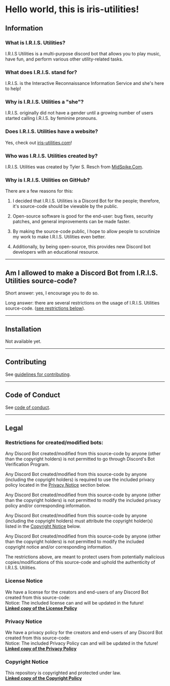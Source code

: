 # Hello world, this is iris-utilities!

## Information

### What is I.R.I.S. Utilities?

I.R.I.S Utilities is a multi-purpose discord bot that allows you to play music, have fun, and perform various other utility-related tasks.

### What does I.R.I.S. stand for?

I.R.I.S. is the Interactive Reconnaissance Information Service and she's here to help!

### Why is I.R.I.S. Utilities a "she"?

I.R.I.S. originally did not have a gender until a growing number of users started calling I.R.I.S. by feminine pronouns.

### Does I.R.I.S. Utilities have a website?

Yes, check out [iris-utilities.com](https://iris-utilities.com/)!

### Who was I.R.I.S. Utilities created by?

I.R.I.S. Utilities was created by Tyler S. Resch from [MidSpike.Com](https://midspike.com/).

### Why is I.R.I.S. Utilities on GitHub?

There are a few reasons for this:

1) I decided that I.R.I.S. Utilities is a Discord Bot for the people; therefore, it's source-code should be viewable by the public.

2) Open-source software is good for the end-user: bug fixes, security patches, and general improvements can be made faster.

3) By making the source-code public, I hope to allow people to scrutinize my work to make I.R.I.S. Utilities even better.

4) Additionally, by being open-source, this provides new Discord bot developers with an educational resource.

---

## Am I allowed to make a Discord Bot from I.R.I.S. Utilities source-code?

Short answer: yes, I encourage you to do so.

Long answer: there are several restrictions on the usage of I.R.I.S. Utilities source-code. ([see restrictions below](#legal)).

---

## Installation

Not available yet.

---

## Contributing

See [guidelines for contributing](CONTRIBUTING.md).

---

## Code of Conduct

See [code of conduct](CODE_OF_CONDUCT.md).

---

## Legal

### Restrictions for created/modified bots:

Any Discord Bot created/modified from this source-code by anyone (other than the copyright holders) is not permitted to go through Discord's Bot Verification Program.

Any Discord Bot created/modified from this source-code by anyone (including the copyright holders) is required to use the included privacy policy located in the [Privacy Notice](#privacy-notice) section below.

Any Discord Bot created/modified from this source-code by anyone (other than the copyright holders) is not permitted to modify the included privacy policy and/or corresponding information.

Any Discord Bot created/modified from this source-code by anyone (including the copyright holders) must attribute the copyright holder(s) listed in the [Copyright Notice](#copyright-notice) below.

Any Discord Bot created/modified from this source-code by anyone (other than the copyright holders) is not permitted to modify the included copyright notice and/or corresponding information.

The restrictions above, are meant to protect users from potentially malicious copies/modifications of this source-code and uphold the authenticity of I.R.I.S. Utilities.

### License Notice

We have a license for the creators and end-users of any Discord Bot created from this source-code:  
Notice: The included license can and will be updated in the future!  
**[Linked copy of the License Policy](LICENSE.md)**

### Privacy Notice

We have a privacy policy for the creators and end-users of any Discord Bot created from this source-code:  
Notice: The included Privacy Policy can and will be updated in the future!  
**[Linked copy of the Privacy Policy](PRIVACY.md)**

### Copyright Notice

This repository is copyrighted and protected under law.  
**[Linked copy of the Copyright Policy](COPYRIGHT.md)**
